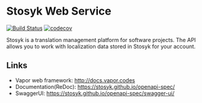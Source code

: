 # Stosyk Web Service

[![Build Status](https://travis-ci.org/Stosyk/stosyk-service.svg?branch=develop)](https://travis-ci.org/Stosyk/stosyk-service) [![codecov](https://codecov.io/gh/Stosyk/stosyk-service/branch/develop/graph/badge.svg)](https://codecov.io/gh/Stosyk/stosyk-service)

Stosyk is a translation management platform for software projects. The API allows you to work with localization data stored in Stosyk for your account.

## Links
- Vapor web framework: http://docs.vapor.codes
- Documentation(ReDoc): https://stosyk.github.io/openapi-spec/
- SwaggerUI: https://stosyk.github.io/openapi-spec/swagger-ui/
